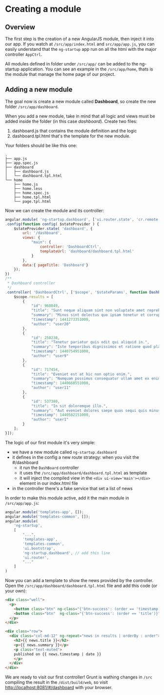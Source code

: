 # Creating a module

## Overview

The first step is the creation of a new AngularJS module, then inject it into our app. If you watch at `/src/app/index.html` and `src/app/app.js`, you can easily understand that the `ng-startup` app run on all the html with the major controller `AppCtrl`.

All modules defined in folder under `/src/app/` can be added to the ng-startup application. You can see an example in the `/src/app/home`, thats is the module that manage the home page of our project.

## Adding a new module

The goal now is create a new module called **Dashboard**, so create the new folder `/src/app/dashboard`.

When you add a new module, take in mind that all logic and views must be added inside the folder (in this case *dashboard*).
Create two files:
1. dashboard.js that contains the module definition and the logic
2. dashboard.tpl.html that's the template for the new module.

Your folders should be like this one:

```
.
├── app.js
├── app.spec.js
├── dashboard
│   ├── dashboard.js
│   └── dashboard.tpl.html
└── home
    ├── home.js
    ├── home.less
    ├── home.spec.js
    ├── home.tpl.html
    └── page.tpl.html
```

Now we can create the module and its controller:

```javascript
angular.module( 'ng-startup.dashboard', ['ui.router.state', 'cr.remote'])
.config(function config( $stateProvider ) {
    $stateProvider.state( 'dashboard', {
        url: '/dashboard',
        views: {
            "main": {
                controller: 'DashboardCtrl',
                templateUrl: 'dashboard/dashboard.tpl.html'
            }
        },
        data:{ pageTitle: 'Dashboard'}
    });
})
/**
 * Dashboard controller
 */
.controller( 'DashboardCtrl', ['$scope', '$stateParams', function DashboardCtrl( $scope, $stateParams) {
    $scope.results = [
        {
            "id": 968849,
            "title": "Sunt neque aliquam sint non voluptate amet reprehenderit asperiores delectus recusandae.",
            "summary": "Minus sint delectus quo ipsam tenetur et corrupti explicabo porro itaque reprehenderit est debitis officiis id eaque aperiam laudantium rerum aperiam tenetur voluptatem sint doloribus et suscipit sunt eum provident harum iusto.",
            "timestamp": 1441273351000,
            "author": "user20"
        },
        {
            "id": 258238,
            "title": "Tenetur pariatur quis odit qui aliquid in.",
            "summary": "Iste temporibus dignissimos et ratione quod placeat dolorum fugiat et omnis perferendis modi dolor et officiis nam delectus perferendis vitae debitis accusamus dolorem ad totam.",
            "timestamp": 1440754951000,
            "author": "user9"
        },
        {
            "id": 717454,
            "title": "Eveniet est at hic non optio enim.",
            "summary": "Numquam possimus consequatur ullam amet ex enim assumenda molestiae natus placeat sit sunt ex aspernatur ad numquam saepe deleniti repellendus distinctio minima facilis nihil.",
            "timestamp": 1440668551000,
            "author": "user11"
        },
        {
            "id": 537380,
            "title": "In sit doloremque illo.",
            "summary": "Aut eveniet dolores saepe quas sequi quis minus ut fugit dolores ullam dolor qui reiciendis eveniet nostrum exercitationem ea consequatur magnam tempora quis in veniam nihil in provident totam a exercitationem eos quam possimus placeat consequatur quo non non ab ullam.",
            "timestamp": 1440582151000,
            "author": "user1"
        }
    ];
}]);
```

The logic of our first module it's very simple:
* we have a new module called `ng-startup.dashboard`
* it defines in the config a new route strategy: when you visit the #/dashboard
  * it run the `DashBoard` controller
  * it uses the `/src/app/dashboard/dashboard.tpl.html` as template
  * it will inject the compiled view in the `<div ui-view='main'></div>` element in our index.html file
* in the controller there's a fake service that set a list of news

In order to make this module active, add it the main module in `/src/app/app.js`:
```javascript
angular.module('templates-app', []);
angular.module('templates-common', []);
angular.module(
    'ng-startup',
    [
        "...",
        'templates-app',
        'templates-common',
        'ui.bootstrap',
        'ng-startup.dashboard', // add this line
        'ui.router',
        "..."
    ]
)
```

Now you can add a template to show the news provided by the controller. Open the `/src/app/dashboard/dashboard.tpl.html` file and add this code (or your own):

```html
<div class="well">
  <p>
    <button class="btn" ng-class="{'btn-success': (order == 'timestamp')}" ng-init="order = 'timestamp'" ng-click="order = 'timestamp'">Order by date</button>
    <button class="btn"  ng-class="{'btn-success': (order == 'title')}" ng-click="order = 'title'">Order by title</button>
  </p>
</div>

<div class="row">
  <div class="col-md-12" ng-repeat="news in results | orderBy : order">
    <h2>{{ news.title }}</h2>
    <p>{{ news.summary }}</p>
    <p class="text-muted">
    published on {{ news.timestamp | date }}
    </p>
  </div>
</div>
```

We are ready to visit our first controller! Grunt is wathing changes in `/src` compiling the result in the `/dist/build/web`, so visit [http://localhost:8081/#/dashboard](http://localhost:8081/#dashboard) with your browser.
